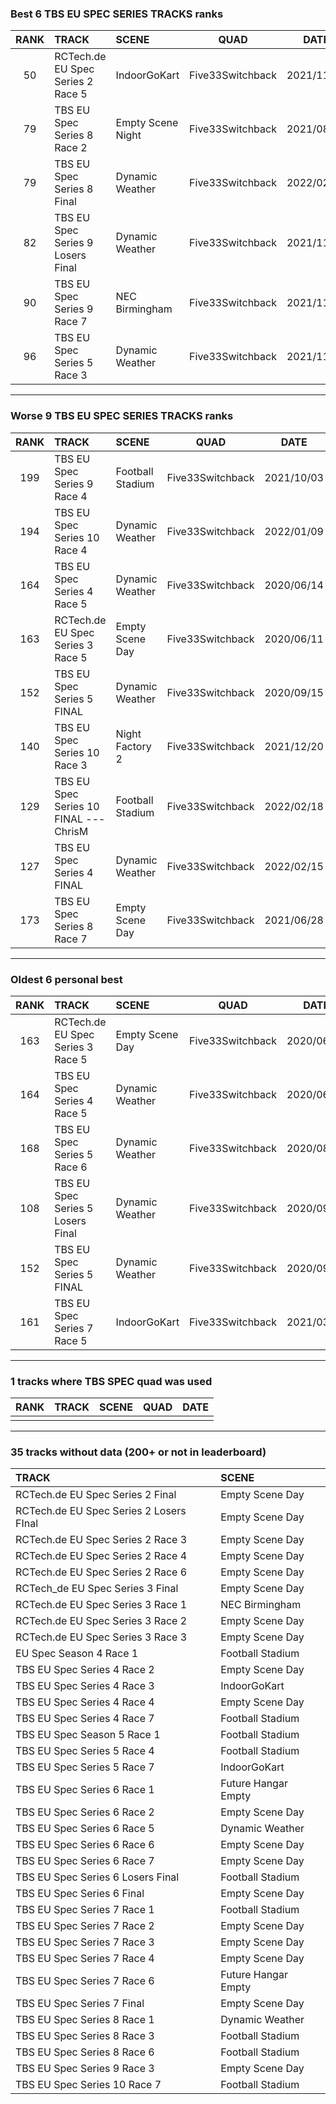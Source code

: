 ### Best 6 TBS EU SPEC SERIES TRACKS ranks
|RANK|TRACK|SCENE|QUAD|DATE|
|:---:|:---|:---|:---:|:---:|
|50|RCTech.de EU Spec Series 2 Race 5|IndoorGoKart|Five33Switchback|2021/11/29|
|79|TBS EU Spec Series 8 Race 2|Empty Scene Night|Five33Switchback|2021/08/23|
|79|TBS EU Spec Series 8 Final|Dynamic Weather|Five33Switchback|2022/02/13|
|82|TBS EU Spec Series 9 Losers Final|Dynamic Weather|Five33Switchback|2021/11/15|
|90|TBS EU Spec Series 9 Race 7|NEC Birmingham|Five33Switchback|2021/11/15|
|96|TBS EU Spec Series 5 Race 3|Dynamic Weather|Five33Switchback|2021/11/27|
---
### Worse 9 TBS EU SPEC SERIES TRACKS ranks
|RANK|TRACK|SCENE|QUAD|DATE|
|:---:|:---|:---|:---:|:---:|
|199|TBS EU Spec Series 9 Race 4|Football Stadium|Five33Switchback|2021/10/03|
|194|TBS EU Spec Series 10 Race 4|Dynamic Weather|Five33Switchback|2022/01/09|
|164|TBS EU Spec Series 4 Race 5|Dynamic Weather|Five33Switchback|2020/06/14|
|163|RCTech.de EU Spec Series 3 Race 5|Empty Scene Day|Five33Switchback|2020/06/11|
|152|TBS EU Spec Series 5 FINAL|Dynamic Weather|Five33Switchback|2020/09/15|
|140|TBS EU Spec Series 10 Race 3|Night Factory 2|Five33Switchback|2021/12/20|
|129|TBS EU Spec Series 10 FINAL --- ChrisM|Football Stadium|Five33Switchback|2022/02/18|
|127|TBS EU Spec Series 4 FINAL|Dynamic Weather|Five33Switchback|2022/02/15|
|173|TBS EU Spec Series 8 Race 7|Empty Scene Day|Five33Switchback|2021/06/28|
---
### Oldest 6 personal best
|RANK|TRACK|SCENE|QUAD|DATE|
|:---:|:---|:---|:---:|:---:|
|163|RCTech.de EU Spec Series 3 Race 5|Empty Scene Day|Five33Switchback|2020/06/11|
|164|TBS EU Spec Series 4 Race 5|Dynamic Weather|Five33Switchback|2020/06/14|
|168|TBS EU Spec Series 5 Race 6|Dynamic Weather|Five33Switchback|2020/08/31|
|108|TBS EU Spec Series 5 Losers Final|Dynamic Weather|Five33Switchback|2020/09/12|
|152|TBS EU Spec Series 5 FINAL|Dynamic Weather|Five33Switchback|2020/09/15|
|161|TBS EU Spec Series 7 Race 5|IndoorGoKart|Five33Switchback|2021/03/31|
---
### 1 tracks where TBS SPEC quad was used
|RANK|TRACK|SCENE|QUAD|DATE|
|:---:|:---|:---|:---:|:---:|
||||||
---
### 35 tracks without data (200+ or not in leaderboard)
|TRACK|SCENE|
|:---|:---|
|RCTech.de EU Spec Series 2 Final|Empty Scene Day|
|RCTech.de EU Spec Series 2 Losers FInal|Empty Scene Day|
|RCTech.de EU Spec Series 2 Race 3|Empty Scene Day|
|RCTech.de EU Spec Series 2 Race 4|Empty Scene Day|
|RCTech.de EU Spec Series 2 Race 6|Empty Scene Day|
|RCTech_de EU Spec Series 3 Final|Empty Scene Day|
|RCTech.de EU Spec Series 3 Race 1|NEC Birmingham|
|RCTech.de EU Spec Series 3 Race 2|Empty Scene Day|
|RCTech.de EU Spec Series 3 Race 3|Empty Scene Day|
|EU Spec Season 4 Race 1|Football Stadium|
|TBS EU Spec Series 4 Race 2|Empty Scene Day|
|TBS EU Spec Series 4 Race 3|IndoorGoKart|
|TBS EU Spec Series 4 Race 4|Empty Scene Day|
|TBS EU Spec Series 4 Race 7|Football Stadium|
|TBS EU Spec Season 5 Race 1|Football Stadium|
|TBS EU Spec Series 5 Race 4|Football Stadium|
|TBS EU Spec Series 5 Race 7|IndoorGoKart|
|TBS EU Spec Series 6 Race 1|Future Hangar Empty|
|TBS EU Spec Series 6 Race 2|Empty Scene Day|
|TBS EU Spec Series 6 Race 5|Dynamic Weather|
|TBS EU Spec Series 6 Race 6|Empty Scene Day|
|TBS EU Spec Series 6 Race 7|Empty Scene Day|
|TBS EU Spec Series 6 Losers Final|Football Stadium|
|TBS EU Spec Series 6 Final|Empty Scene Day|
|TBS EU Spec Series 7 Race 1|Football Stadium|
|TBS EU Spec Series 7 Race 2|Empty Scene Day|
|TBS EU Spec Series 7 Race 3|Empty Scene Day|
|TBS EU Spec Series 7 Race 4|Empty Scene Day|
|TBS EU Spec Series 7 Race 6|Future Hangar Empty|
|TBS EU Spec Series 7 Final|Empty Scene Day|
|TBS EU Spec Series 8 Race 1|Dynamic Weather|
|TBS EU Spec Series 8 Race 3|Football Stadium|
|TBS EU Spec Series 8 Race 6|Football Stadium|
|TBS EU Spec Series 9 Race 3|Empty Scene Day|
|TBS EU Spec Series 10 Race 7|Football Stadium|
